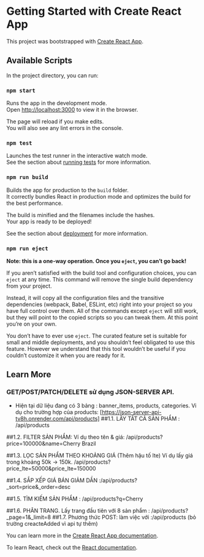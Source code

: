 # Getting Started with Create React App

This project was bootstrapped with [Create React App](https://github.com/facebook/create-react-app).

## Available Scripts

In the project directory, you can run:

### `npm start`

Runs the app in the development mode.\
Open [http://localhost:3000](http://localhost:3000) to view it in the browser.

The page will reload if you make edits.\
You will also see any lint errors in the console.

### `npm test`

Launches the test runner in the interactive watch mode.\
See the section about [running tests](https://facebook.github.io/create-react-app/docs/running-tests) for more information.

### `npm run build`

Builds the app for production to the `build` folder.\
It correctly bundles React in production mode and optimizes the build for the best performance.

The build is minified and the filenames include the hashes.\
Your app is ready to be deployed!

See the section about [deployment](https://facebook.github.io/create-react-app/docs/deployment) for more information.

### `npm run eject`

**Note: this is a one-way operation. Once you `eject`, you can’t go back!**

If you aren’t satisfied with the build tool and configuration choices, you can `eject` at any time. This command will remove the single build dependency from your project.

Instead, it will copy all the configuration files and the transitive dependencies (webpack, Babel, ESLint, etc) right into your project so you have full control over them. All of the commands except `eject` will still work, but they will point to the copied scripts so you can tweak them. At this point you’re on your own.

You don’t have to ever use `eject`. The curated feature set is suitable for small and middle deployments, and you shouldn’t feel obligated to use this feature. However we understand that this tool wouldn’t be useful if you couldn’t customize it when you are ready for it.

## Learn More
### GET/POST/PATCH/DELETE sử dụng JSON-SERVER API.
+ Hiện tại dữ liệu đang có 3 bảng : banner_items, products, categories.
Vi dụ cho trường hợp của products:
[https://json-server-api-tv8h.onrender.com/api/products]
##1.1. LẤY TẤT CẢ SẢN PHẨM : /api/products

##1.2. FILTER SẢN PHẨM: Ví dụ theo tên & giá: /api/products?price=100000&name=Cherry Brazil

##1.3. LỌC SẢN PHẨM THEO KHOẢNG GIÁ (Thêm hậu tố lte) Ví dụ lấy giá trong khoảng 50k -> 150k. /api/products?price_lte=50000&price_lte=150000

##1.4. SẮP XẾP GIÁ BÁN GIẢM DẦN :/api/products?_sort=price&_order=desc

##1.5. TÌM KIẾM SẢN PHẨM : /api/products?q=Cherry

##1.6. PHÂN TRANG. Lấy trang đầu tiên với 8 sản phẩm : /api/products?_page=1&_limit=8
##1.7. Phương thức POST: làm việc với :/api/products (bỏ trường creacteAdded vì api tự thêm)




You can learn more in the [Create React App documentation](https://facebook.github.io/create-react-app/docs/getting-started).

To learn React, check out the [React documentation](https://reactjs.org/).
